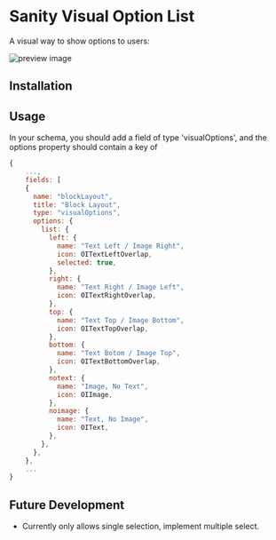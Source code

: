 # Sanity Visual Option List

A visual way to show options to users:

![preview image](https://github.com/fractaldimensions/sanity-plugin-visual-options/raw/master/images/preview.png)

## Installation

## Usage



In your schema, you should add a field of type 'visualOptions', and the options property should contain a key of

```javascript
{
    ...,
    fields: [
    {
      name: "blockLayout",
      title: "Block Layout",
      type: "visualOptions",
      options: {
        list: {
          left: {
            name: "Text Left / Image Right",
            icon: OITextLeftOverlap,
            selected: true,
          },
          right: {
            name: "Text Right / Image Left",
            icon: OITextRightOverlap,
          },
          top: {
            name: "Text Top / Image Bottom",
            icon: OITextTopOverlap,
          },
          bottom: {
            name: "Text Botom / Image Top",
            icon: OITextBottomOverlap,
          },
          notext: {
            name: "Image, No Text",
            icon: OIImage,
          },
          noimage: {
            name: "Text, No Image",
            icon: OIText,
          },
        },
      },
    },
    ...
}
```

## Future Development

- Currently only allows single selection, implement multiple select.

